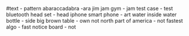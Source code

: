 #text - pattern
abaraccadabra -ara
jim jam gym  - jam
test case - test
bluetooth head set - head
iphone smart phone - art
water inside water bottle - side
big brown table - own
not north part of america - not
fastest algo - fast
notice board - not
